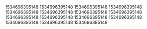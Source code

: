1534696395148
1534696395148
1534696395148
1534696395148
1534696395148
1534696395148
1534696395148
1534696395148
1534696395148
1534696395148
1534696395148
1534696395148
1534696395148
1534696395148
1534696395148